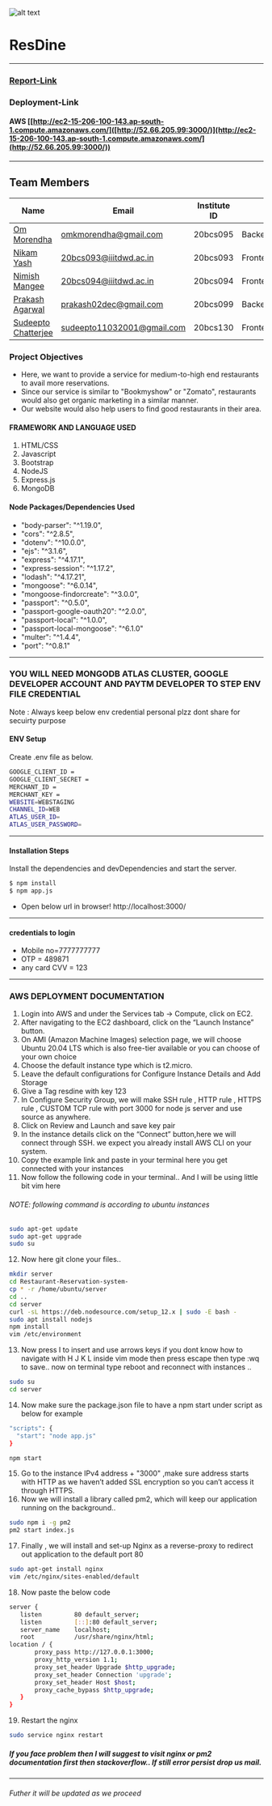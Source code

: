 ![alt text](https://github.com/prakash02dec/Restaurant-Reservation-system-/blob/main/Screenshot%20(171).png)
# ResDine
---
### [Report-Link](https://github.com/prakash02dec/Restaurant-Reservation-system-/blob/main/REPORT.pdf) 
### Deployment-Link
#### AWS  [[http://ec2-15-206-100-143.ap-south-1.compute.amazonaws.com/]([http://52.66.205.99:3000/)](http://ec2-15-206-100-143.ap-south-1.compute.amazonaws.com/](http://52.66.205.99:3000/))         
---
## Team Members
|Name|Email|Institute ID|    |    
|----|-----|-------|-----|    
| [Om Morendha](https://github.com/omkmorendha) | omkmorendha@gmail.com |20bcs095| Backend |
| [Nikam Yash](https://github.com/Yashnikam-10) | 20bcs093@iiitdwd.ac.in |20bcs093| Frontend |
| [Nimish Mangee](https://github.com/Nimishmangee) | 20bcs094@iiitdwd.ac.in |20bcs094| Frontend |
| [Prakash Agarwal](https://github.com/prakash02dec) | prakash02dec@gmail.com |20bcs099| Backend |
| [Sudeepto Chatterjee](https://github.com/sudeepto147) | sudeepto11032001@gmail.com |20bcs130| Frontend |

### Project Objectives
<!-- **A website for restaurant management which will have the following features:** -->
* Here, we want to provide a service for medium-to-high end restaurants to avail more reservations.
* Since our service is similar to "Bookmyshow" or "Zomato", restaurants would also get organic marketing in a similar manner.
* Our website would also help users to find good restaurants in their area.


#### FRAMEWORK AND LANGUAGE USED
1. HTML/CSS
2. Javascript
3. Bootstrap
4. NodeJS
5. Express.js
6. MongoDB

#### Node Packages/Dependencies Used
* "body-parser": "^1.19.0",
* "cors": "^2.8.5",
* "dotenv": "^10.0.0",
* "ejs": "^3.1.6",
* "express": "^4.17.1",
* "express-session": "^1.17.2",
* "lodash": "^4.17.21",
* "mongoose": "^6.0.14",
* "mongoose-findorcreate": "^3.0.0",
* "passport": "^0.5.0",
* "passport-google-oauth20": "^2.0.0",
* "passport-local": "^1.0.0",
* "passport-local-mongoose": "^6.1.0"
* "multer": "^1.4.4",
* "port": "^0.8.1"
   
---

### YOU WILL NEED MONGODB ATLAS CLUSTER, GOOGLE DEVELOPER ACCOUNT AND PAYTM DEVELOPER TO STEP ENV FILE CREDENTIAL 
Note : Always keep below env credential personal plzz dont share for secuirty purpose

#### ENV Setup
Create .env file as below.
```sh
GOOGLE_CLIENT_ID = 
GOOGLE_CLIENT_SECRET = 
MERCHANT_ID = 
MERCHANT_KEY = 
WEBSITE=WEBSTAGING
CHANNEL_ID=WEB
ATLAS_USER_ID=
ATLAS_USER_PASSWORD=
```
---

#### Installation Steps
Install the dependencies and devDependencies and start the server.

```sh
$ npm install
$ npm app.js 
```
* Open below url in browser!
http://localhost:3000/

---
#### credentials to login
* Mobile no=7777777777
* OTP = 489871
* any card CVV = 123

---
### AWS DEPLOYMENT DOCUMENTATION
1. Login into AWS and under the Services tab -> Compute, click on EC2.
2. After navigating to the EC2 dashboard, click on the “Launch Instance” button.
3. On AMI (Amazon Machine Images) selection page, we will choose Ubuntu 20.04 LTS which is also free-tier available or you can choose of your own choice
4. Choose the default instance type which is t2.micro.
5. Leave the default configurations for Configure Instance Details and Add Storage
6. Give a Tag resdine with key 123
7. In Configure Security Group, we will make SSH rule , HTTP rule , HTTPS rule , CUSTOM TCP rule with port 3000 for node js server and use source as anywhere.
8. Click on Review and Launch and save key pair
9. In the instance details click on the “Connect” button,here we will connect through SSH. we expect you already install AWS CLI on your system.
10. Copy the example link and paste in your terminal here you get connected with your instances
11. Now follow the following code in your terminal.. And I will be using little bit vim here
###### NOTE: following command is according to ubuntu instances
```sh
sudo apt-get update
sudo apt-get upgrade
sudo su
```
12. Now here git clone your files..
```sh
mkdir server
cd Restaurant-Reservation-system-
cp * -r /home/ubuntu/server
cd ..
cd server
curl -sL https://deb.nodesource.com/setup_12.x | sudo -E bash -
sudo apt install nodejs
npm install
vim /etc/environment
```
13. Now press I to insert and use arrows keys if you dont know how to navigate with H J K L inside vim mode then press escape then type :wq to save.. now on terminal type reboot and reconnect with instances ..
```sh
sudo su 
cd server
```
14. Now make sure the package.json file to have a npm start under script as below for example
```sh
"scripts": {
  "start": "node app.js"
}
```
```sh
npm start
```
15. Go to the instance IPv4 address + "3000" ,make sure address starts with HTTP as we haven’t added SSL encryption so you can’t access it through HTTPS.
16. Now we will install a library called pm2, which will keep our application running on the background..
```sh
sudo npm i -g pm2
pm2 start index.js
```
17. Finally , we will install and set-up Nginx as a reverse-proxy to redirect out application to the default port 80
```sh
sudo apt-get install nginx
vim /etc/nginx/sites-enabled/default
```
18. Now paste the below code 
```sh
server {
   listen         80 default_server;
   listen         [::]:80 default_server;
   server_name    localhost;
   root           /usr/share/nginx/html;
location / {
       proxy_pass http://127.0.0.1:3000;
       proxy_http_version 1.1;
       proxy_set_header Upgrade $http_upgrade;
       proxy_set_header Connection 'upgrade';
       proxy_set_header Host $host;
       proxy_cache_bypass $http_upgrade;
   }
}
```
19. Restart the nginx
```sh
sudo service nginx restart
```
##### If you face problem then I will suggest to visit nginx or pm2 documentation first then stackoverflow.. If still error persist drop us mail.

---
###### Futher it will be updated as we proceed

